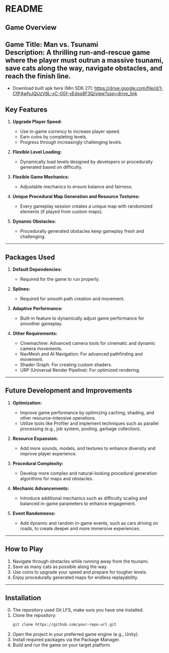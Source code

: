 # README

## Game Overview

**Game Title:** Man vs. Tsunami  
**Description:** A thrilling run-and-rescue game where the player must outrun a massive tsunami, save cats along the way, navigate obstacles, and reach the finish line. 
---
* Download built apk here (Min SDK 27): https://drive.google.com/file/d/1-CfP4wfvJQUzV8L-xC-0Gf-yEdsp8F3Q/view?usp=drive_link
## Key Features

1. **Upgrade Player Speed:**
   - Use in-game currency to increase player speed.
   - Earn coins by completing levels.
   - Progress through increasingly challenging levels.

2. **Flexible Level Loading:**
   - Dynamically load levels designed by developers or procedurally generated based on difficulty.

3. **Flexible Game Mechanics:**
   - Adjustable mechanics to ensure balance and fairness.

4. **Unique Procedural Map Generation and Resource Textures:**
   - Every gameplay session creates a unique map with randomized elements (if played from custom maps).

5. **Dynamic Obstacles:**
   - Procedurally generated obstacles keep gameplay fresh and challenging.

---

## Packages Used

1. **Default Dependencies:**
   - Required for the game to run properly.

2. **Splines:**
   - Required for smooth path creation and movement.

3. **Adaptive Performance:**
   - Built-in feature to dynamically adjust game performance for smoother gameplay.

4. **Other Requirements:**
   - Cinemachine: Advanced camera tools for cinematic and dynamic camera movements.
   - NavMesh and AI Navigation: For advanced pathfinding and movement.
   - Shader Graph: For creating custom shaders.
   - URP (Universal Render Pipeline): For optimized rendering.

---

## Future Development and Improvements

1. **Optimization:**
   - Improve game performance by optimizing caching, shading, and other resource-intensive operations.
   - Utilize tools like Profiler and implement techniques such as parallel processing (e.g., job system, pooling, garbage collection).

2. **Resource Expansion:**
   - Add more sounds, models, and textures to enhance diversity and improve player experience.

3. **Procedural Complexity:**
   - Develop more complex and natural-looking procedural generation algorithms for maps and obstacles.

4. **Mechanic Advancements:**
   - Introduce additional mechanics such as difficulty scaling and balanced in-game parameters to enhance engagement.

5. **Event Randomness:**
   - Add dynamic and random in-game events, such as cars driving on roads, to create deeper and more immersive experiences.

---

## How to Play

1. Navigate through obstacles while running away from the tsunami.
2. Save as many cats as possible along the way.
3. Use coins to upgrade your speed and prepare for tougher levels.
4. Enjoy procedurally generated maps for endless replayability.

---

## Installation
0. The repository used Git LFS, make sure you have one installed.
1. Clone the repository:
   ```bash
   git clone https://github.com/your-repo-url.git
   ```
2. Open the project in your preferred game engine (e.g., Unity).
3. Install required packages via the Package Manager.
4. Build and run the game on your target platform.


